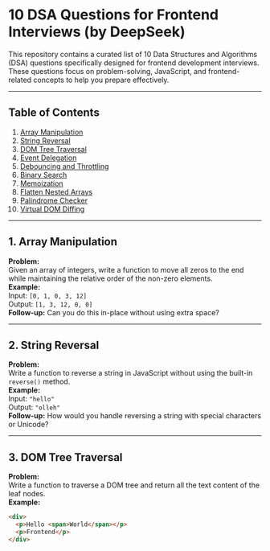 # 10 DSA Questions for Frontend Interviews (by DeepSeek)

This repository contains a curated list of 10 Data Structures and Algorithms (DSA) questions specifically designed for frontend development interviews. These questions focus on problem-solving, JavaScript, and frontend-related concepts to help you prepare effectively.

---

## Table of Contents

1. [Array Manipulation](#1-array-manipulation)
2. [String Reversal](#2-string-reversal)
3. [DOM Tree Traversal](#3-dom-tree-traversal)
4. [Event Delegation](#4-event-delegation)
5. [Debouncing and Throttling](#5-debouncing-and-throttling)
6. [Binary Search](#6-binary-search)
7. [Memoization](#7-memoization)
8. [Flatten Nested Arrays](#8-flatten-nested-arrays)
9. [Palindrome Checker](#9-palindrome-checker)
10. [Virtual DOM Diffing](#10-virtual-dom-diffing)

---

## 1. Array Manipulation

**Problem:**  
Given an array of integers, write a function to move all zeros to the end while maintaining the relative order of the non-zero elements.  
**Example:**  
Input: `[0, 1, 0, 3, 12]`  
Output: `[1, 3, 12, 0, 0]`  
**Follow-up:** Can you do this in-place without using extra space?

---

## 2. String Reversal

**Problem:**  
Write a function to reverse a string in JavaScript without using the built-in `reverse()` method.  
**Example:**  
Input: `"hello"`  
Output: `"olleh"`  
**Follow-up:** How would you handle reversing a string with special characters or Unicode?

---

## 3. DOM Tree Traversal

**Problem:**  
Write a function to traverse a DOM tree and return all the text content of the leaf nodes.  
**Example:**

```html
<div>
  <p>Hello <span>World</span></p>
  <p>Frontend</p>
</div>
```
